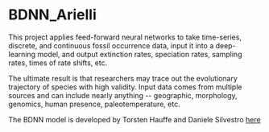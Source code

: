 # BDNN_Arielli

This project applies feed-forward neural networks to take time-series, discrete, and continuous fossil occurrence data, input it into a deep-learning model, and output extinction rates, speciation rates, sampling rates, times of rate shifts, etc. 

The ultimate result is that researchers may trace out the evolutionary trajectory of species with high validity. Input data comes from multiple sources and can include nearly anything -- geographic, morphology, genomics, human presence, paleotemperature, etc. 

The BDNN model is developed by Torsten Hauffe and Daniele Silvestro [here](https://github.com/dsilvestro/PyRate/blob/master/pyrate_lib/bdnn_lib.py)
